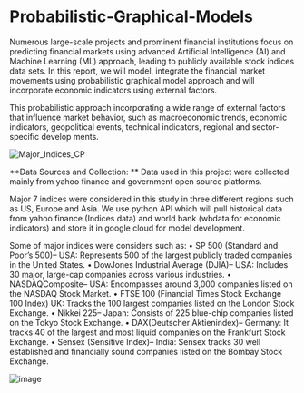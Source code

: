 # Probabilistic-Graphical-Models

Numerous large-scale projects and prominent financial institutions focus
 on predicting financial markets using advanced Artificial Intelligence (AI) and
 Machine Learning (ML) approach, leading to publicly available stock indices data
 sets. In this report, we will model, integrate the financial market movements using
 probabilistic graphical model approach and will incorporate economic indicators
 using external factors.
 
 This probabilistic approach incorporating a wide range of external factors that
 influence market behavior, such as macroeconomic trends, economic indicators,
 geopolitical events, technical indicators, regional and sector-specific develop
ments.
 
![Major_Indices_CP](https://github.com/user-attachments/assets/1dfb68c2-cf5e-481a-85f6-8d7b3b6ae279)


**Data Sources and Collection: ** 
Data used in this project were collected mainly from yahoo finance and government open source platforms. 

Major 7 indices  were considered in this study in three different regions such  as US, Europe and Asia. We use python API which will pull  historical data from yahoo finance (Indices data) and world  bank (wbdata for economic indicators) and store it in google  cloud for model development.

 Some of major indices were considers such as:
 • SP 500 (Standard and Poor’s 500)– USA: Represents 500  of the largest publicly traded companies in the United States.
 • DowJones Industrial Average (DJIA)– USA: Includes 30  major, large-cap companies across various industries.
 • NASDAQComposite– USA: Encompasses around 3,000  companies listed on the NASDAQ Stock Market.
 • FTSE 100 (Financial Times Stock Exchange 100 Index) UK: Tracks the 100 largest companies listed on the London  Stock Exchange.
 • Nikkei 225– Japan: Consists of 225 blue-chip companies listed on the Tokyo Stock Exchange.
 • DAX(Deutscher Aktienindex)– Germany: It tracks 40 of the largest and most liquid companies on the Frankfurt Stock  Exchange.
 • Sensex (Sensitive Index)– India: Sensex tracks 30 well established and financially sound companies listed on the  Bombay Stock Exchange.



![image](https://github.com/user-attachments/assets/c51eb893-0558-47f0-b4a7-98261db5507e)

 



